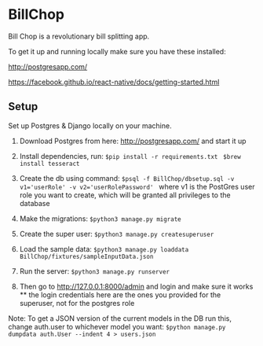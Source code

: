 # BillChop

Bill Chop is a revolutionary bill splitting app. 


To get it up and running locally make sure you have these installed: 

http://postgresapp.com/

https://facebook.github.io/react-native/docs/getting-started.html


## Setup 
Set up Postgres & Django locally on your machine. 
1. Download Postgres from here: http://postgresapp.com/ and start it up

2. Install dependencies, run:
```$pip install -r requirements.txt ```
```$brew install tesseract ```

3. Create the db using command: 
```$psql -f BillChop/dbsetup.sql -v v1='userRole' -v v2='userRolePassword' ```
  where v1 is the PostGres user role you want to create, which will be granted all privileges to the database
  
4. Make the migrations:
```$python3 manage.py migrate ```

5. Create the super user:
```$python3 manage.py createsuperuser```

6. Load the sample data:
```$python3 manage.py loaddata BillChop/fixtures/sampleInputData.json```

7. Run the server:
```$python3 manage.py runserver```

8. Then go to http://127.0.0.1:8000/admin and login and make sure it works
** the login credentials here are the ones you provided for the superuser, not for the postgres role


Note: To get a JSON version of the current models in the DB run this, change auth.user to whichever model you want:
```$python manage.py dumpdata auth.User --indent 4 > users.json```
